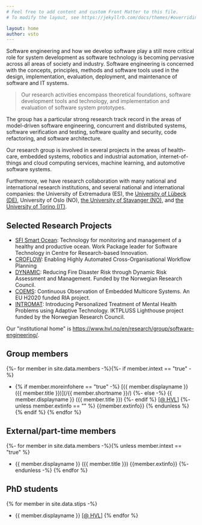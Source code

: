 ```yaml
---
# Feel free to add content and custom Front Matter to this file.
# To modify the layout, see https://jekyllrb.com/docs/themes/#overriding-theme-defaults

layout: home
author: vsto
---
```

Software engineering and how we develop software play a still more critical role for system development as software technology is becoming pervasive across all areas of society and industry.
Software engineering is concerned with the concepts, principles, methods and software tools used in the design, implementation, evaluation, deployment, and maintenance of software and IT systems.

> Our research activities encompass theoretical foundations, software development tools and technology, and implementation and evaluation of software system prototypes.

The group has a particular strong research track record in the areas of model-driven software engineering, concurrent and distributed systems, software verification and testing, software quality and security, code refactoring, and software architecture.

Our research group is involved in several projects in the areas of health-care, embedded systems, robotics and industrial automation, internet-of-things and cloud computing services, machine learning, and automotive software systems.

Furthermore, we have research collaboration with many national and international research institutions, and several national and international companies:
the University of Extremadura (ES), the [University of Lübeck (DE)](https://www.isp.uni-luebeck.de), University of Oslo (NO), [the University of Stavanger (NO)](https://www.ux.uis.no/~meling/), and [the University of Torino (IT)](https://www.cs.unito.it/do/home.pl).

## Selected Research Projects

* [SFI Smart Ocean](https://sfismartocean.no): Technology for monitoring and management of a healthy and productive ocean. Work Package leader for Software Technology in Centre for Research-based Innovation.
* [CROFLOW](https://croflow.github.io): Enabling Highly Automated Cross-Organisational Workflow Planning
* [DYNAMIC](https://www.hvl.no/en/project/2495578/): Reducing Fire Disaster Risk through Dynamic Risk Assessment and Management. Funded by the Norwegian Research Council.
* [COEMS](https://coems.eu): Continuous Observation of Embedded Multicore Systems. An EU H2020 funded RIA project.
* [INTROMAT](https://intromat.no): Introducing Personalized Treatment of Mental Health Problems using Adaptive Technology. IKTPLUSS Lighthouse project funded by the Norwegian Research Council.

Our "institutional home" is <https://www.hvl.no/en/research/group/software-engineering/>.

## Group members
<!-- as per https://www.hvl.no/en/research/group/software-engineering/ -->
<!-- https://shopify.github.io/liquid/tags/control-flow/ -->

<!-- TODO: should check if /user/ exists if requested here -->
{%- for member in site.data.members -%}{%- if member.intext == "true" -%}
* {% if member.moreinfohere == "true" -%} [{{ member.displayname }} ({{ member.title }})](/{{ member.shortname }}/) {%- else -%} {{ member.displayname }} ({{ member.title }})  {%- endif %} [[@ HVL](https://www.hvl.no/en/employee/?user={{member.urlname}})]
{%- unless member.extinfo == "" %} {{member.extinfo}} {% endunless %}
{% endif %} {% endfor %}

## External/part-time members

{%- for member in site.data.members -%}{% unless member.intext == "true" %}
* {{ member.displayname }} ({{ member.title }}) {{member.extinfo}}
{%- endunless -%} {% endfor %}

## PhD students

{% for member in site.data.stips -%}
* {{ member.displayname }} [[@ HVL](https://www.hvl.no/en/employee/?user={{member.urlname}})]
{% endfor %}
